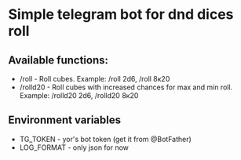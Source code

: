 # Simple telegram bot for dnd dices roll
## Available functions:
 - /roll - Roll cubes. Example: /roll 2d6, /roll 8к20
 - /rolld20 - Roll cubes with increased chances for max and min roll. Example: /rolld20 2d6, /rolld20 8к20

## Environment variables
  - TG_TOKEN - yor's bot token (get it from @BotFather)
  - LOG_FORMAT - only json for now
